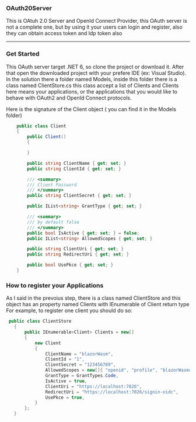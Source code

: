 ### OAuth20Server
This is OAtuh 2.0 Server and OpenId Connect Provider, this OAuth server is not a complete one,
but by using it your users can login and register, also they can obtain access token and Idp token also

---
### Get Started
This OAuth server target .NET 6, so clone the project or download it. After that open the downloaded project with your prefere IDE (ex: Visual Studio).
In the solution there a folder named Models, inside this folder there is a class named ClientStore.cs this class accept a list of Clients and Clients here
means your applications, or the applications that you would like to behave with  OAuth2 and OpenId Connect protocols.

Here is the signature of the Client object ( you can find it in the Models folder)
```C#
    public class Client
    {
        public Client()
        {

        }

        public string ClientName { get; set; }
        public string ClientId { get; set; }

        /// <summary>
        /// Client Password
        /// </summary>
        public string ClientSecret { get; set; }

        public IList<string> GrantType { get; set; }

        /// <summary>
        /// by default false
        /// </summary>
        public bool IsActive { get; set; } = false;
        public IList<string> AllowedScopes { get; set; }

        public string ClientUri { get; set; }
        public string RedirectUri { get; set; }

        public bool UsePkce { get; set; }
    }
 ```
 ### How to register your Applications
 As I said in the prevoius step, there is a class named ClientStore and this object has an property named Clients with IEnumerable of Client  return type
 For example, to register one client you should do so:
 ```C#
  public class ClientStore
    {
        public IEnumerable<Client> Clients = new[]
        {
            new Client
            {
                ClientName = "blazorWasm",
                ClientId = "1",
                ClientSecret = "123456789",
                AllowedScopes = new[]{ "openid", "profile", "blazorWasmapi.readandwrite" },
                GrantType = GrantTypes.Code,
                IsActive = true,
                ClientUri = "https://localhost:7026",
                RedirectUri = "https://localhost:7026/signin-oidc",
                UsePkce = true,
            }
        };
    }
 ```
